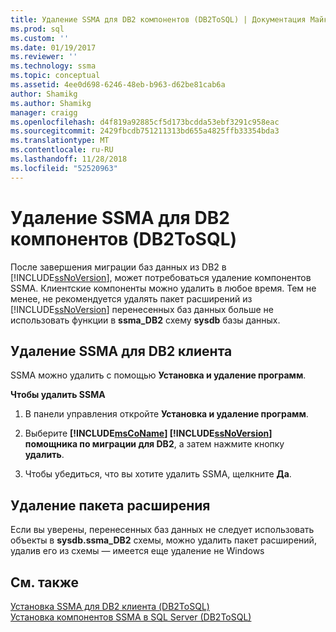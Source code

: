 ```yaml
---
title: Удаление SSMA для DB2 компонентов (DB2ToSQL) | Документация Майкрософт
ms.prod: sql
ms.custom: ''
ms.date: 01/19/2017
ms.reviewer: ''
ms.technology: ssma
ms.topic: conceptual
ms.assetid: 4ee0d698-6246-48eb-b963-d62be81cab6a
author: Shamikg
ms.author: Shamikg
manager: craigg
ms.openlocfilehash: d4f819a92885cf5d173bcdda53ebf3291c958eac
ms.sourcegitcommit: 2429fbcdb751211313bd655a4825ffb33354bda3
ms.translationtype: MT
ms.contentlocale: ru-RU
ms.lasthandoff: 11/28/2018
ms.locfileid: "52520963"
---
```

# <a name="removing-ssma-for-db2-components-db2tosql"></a>Удаление SSMA для DB2 компонентов (DB2ToSQL)
После завершения миграции баз данных из DB2 в [!INCLUDE[ssNoVersion](../../includes/ssnoversion-md.md)], может потребоваться удаление компонентов SSMA. Клиентские компоненты можно удалить в любое время. Тем не менее, не рекомендуется удалять пакет расширений из [!INCLUDE[ssNoVersion](../../includes/ssnoversion-md.md)] перенесенных баз данных больше не использовать функции в **ssma_DB2** схему **sysdb** базы данных.  
  
## <a name="uninstalling-the-ssma-for-db2-client"></a>Удаление SSMA для DB2 клиента  
SSMA можно удалить с помощью **Установка и удаление программ**.  
  
**Чтобы удалить SSMA**  
  
1.  В панели управления откройте **Установка и удаление программ**.  
  
2.  Выберите  **[!INCLUDE[msCoName](../../includes/msconame_md.md)] [!INCLUDE[ssNoVersion](../../includes/ssnoversion-md.md)] помощника по миграции для DB2**, а затем нажмите кнопку **удалить**.  
  
3.  Чтобы убедиться, что вы хотите удалить SSMA, щелкните **Да**.  
  
## <a name="uninstalling-the-extension-pack"></a>Удаление пакета расширения  
Если вы уверены, перенесенных баз данных не следует использовать объекты в **sysdb.ssma_DB2** схемы, можно удалить пакет расширений, удалив его из схемы — имеется еще удаление не Windows  
  
## <a name="see-also"></a>См. также  
[Установка SSMA для DB2 клиента &#40;DB2ToSQL&#41;](../../ssma/db2/installing-ssma-for-db2-client-db2tosql.md)  
[Установка компонентов SSMA в SQL Server &#40;DB2ToSQL&#41;](../../ssma/db2/installing-ssma-components-on-sql-server-db2tosql.md)  
  
